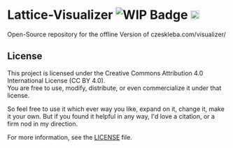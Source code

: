 # Lattice-Visualizer ![WIP Badge](https://img.shields.io/badge/status-WIP-yellow.svg) <a href="https://www.buymeacoffee.com/DenisCzeskleba"><img src="https://www.buymeacoffee.com/assets/img/custom_images/orange_img.png" height="20px"></a>

Open-Source repository for the offline Version of czeskleba.com/visualizer/

## License

This project is licensed under the Creative Commons Attribution 4.0 International License (CC BY 4.0).  
You are free to use, modify, distribute, or even commercialize it under that license.

So feel free to use it which ever way you like, expand on it, change it, make it your own. 
But if you found it helpful in any way, I'd love a citation, or a firm nod in my direction.

For more information, see the [LICENSE](LICENSE) file.
